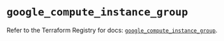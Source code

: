 # `google_compute_instance_group`

Refer to the Terraform Registry for docs: [`google_compute_instance_group`](https://registry.terraform.io/providers/hashicorp/google/6.25.0/docs/resources/compute_instance_group).
